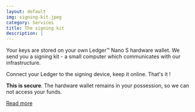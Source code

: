 ```yaml
---
layout: default
img: signing-kit.jpeg
category: Services
title: The signing kit
description: |
---
```

Your keys are stored on your own Ledger™ Nano S hardware wallet. We send you a signing kit - a small computer which communicates with our infrastructure.

Connect your Ledger to the signing device, keep it online. That's it !

**This is secure**. The hardware wallet remains in your possession, so we can not access your funds.

<a href="{{site.url}}/signingkit" target="_blank" class="stretched-link btn-font-link btn-deep-orange">Read more</a>

